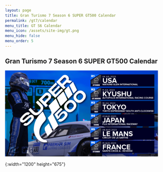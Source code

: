 ```yaml
---
layout: page
title: Gran Turismo 7 Season 6 SUPER GT500 Calendar
permalink: /gt7/calendar
menu_title: GT S6 Calendar
menu_icon: /assets/site-img/gt.png
menu_hide: false
menu_order: 5
---
```


<div class="center">

## Gran Turismo 7 Season 6 SUPER GT500 Calendar
[![calendar_u]](/assets/site-img/PSGL_Calendar_SGT500.png)


[calendar_u]: /assets/site-img/PSGL_Calendar_SGT500.png
{:width="1200" height="675"}

</div>
